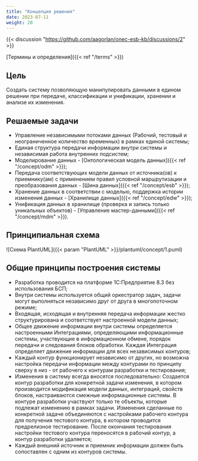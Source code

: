 ```yaml
---
title: "Концепция решения"
date: 2023-07-11
weight: 20
---
```

{{< discussion "https://github.com/aagorlan/onec-esb-kb/discussions/2" >}}

[Термины и определения]({{< ref "/terms" >}})

## Цель

Создать систему позволяющую манипулировать данными в едином решении при передаче, классификации и унификации, хранении и анализе их изменения.

## Решаемые задачи

- Управление независимыми потоками данных (Рабочий, тестовый и неограниченное количество временных) в рамках единой системы;
- Единая структура передачи информации внутри системы и независимая работа внутренних подсистем;
- Моделирование данных - [Онтологическая модель данных]({{< ref "/concept/odm" >}});
- Передача соответствующих модели данных от источника(ов) к приемнику(ам) с применением правил условной маршрутизации и преобразования данных - [Шина данных]({{< ref "/concept/esb" >}});
- Хранение данных в соответствии с моделью, поддержка истории изменения данных - [Хранилище данных]({{< ref "/concept/edw" >}});
- Унификация данных в хранилище (проверка и запись только уникальных объектов) - [Управление мастер-данными]({{< ref "/concept/mdm" >}}).

## Принципиальная схема

![Схема PlantUML]({{< param "PlantUML" >}}/plantuml/concept/1.puml)

## Общие принципы построения системы

- Разработка проводится на платформе 1С:Предприятие 8.3 без использования БСП;
- Внутри системы используется общий оркестратор задач, задачи могут выполняться независимо друг от друга в многопоточном режиме;
- Входящая, исходящая и внутренняя передача информации жестко структурирована и соответствует настроенной модели данных;
- Общее движение информации внутри системы определяется настроенными Интеграциями, определяющими информационные системы, участвующие в информационном обмене, порядок передачи и следования блоков обработки. Каждая Интеграция определяет движение информации для всех независимых контуров;
- Каждый контур функционирует независимо от других, но возможна настройка передачи информации между контурами по принципу сверху в низ - от рабочего к контурам разработки и тестирования;
- Изменения в систему всегда вносятся последовательно: Создается контур разработки для конкретной задачи изменения, в котором производится модификация модели данных, интеграций, свойств блоков, настраиваются смежные информационные системы. В контуре разработки участвуют только те объекты, которые подлежат изменению в рамках задачи. Изменения сделанные по конкретной задаче объединяются с настройками рабочего контура для получения тестового контура, в котором проводится предрелизное тестирование. После окончания тестирования настройки тестового контура переносятся в рабочий контур, а контур разработки удаляется;
- Каждый внешний источник и приемник информации должен быть сопоставлен с одним из контуров системы.

